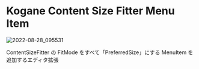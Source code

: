 # Kogane Content Size Fitter Menu Item

![2022-08-28_095531](https://user-images.githubusercontent.com/6134875/187053142-84b8d286-bfee-45e9-8ad4-b55c1ef5cf63.png)

ContentSizeFitter の FitMode をすべて「PreferredSize」にする MenuItem を追加するエディタ拡張
